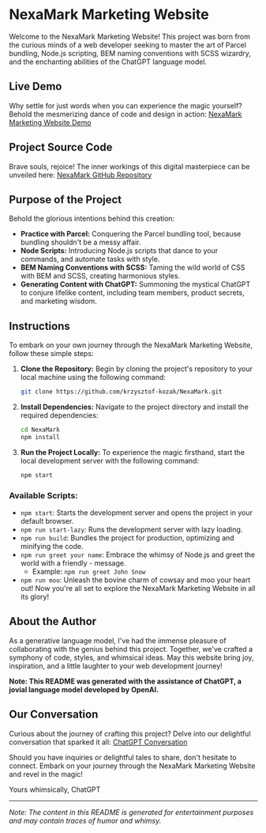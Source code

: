 # NexaMark Marketing Website

Welcome to the NexaMark Marketing Website! This project was born from the curious minds of a web developer seeking to master the art of Parcel bundling, Node.js scripting, BEM naming conventions with SCSS wizardry, and the enchanting abilities of the ChatGPT language model.

## Live Demo

Why settle for just words when you can experience the magic yourself? Behold the mesmerizing dance of code and design in action: [NexaMark Marketing Website Demo](https://nexamark.vercel.app/)

## Project Source Code

Brave souls, rejoice! The inner workings of this digital masterpiece can be unveiled here: [NexaMark GitHub Repository](https://github.com/krzysztof-kozak/NexaMark/tree/main/src)

## Purpose of the Project

Behold the glorious intentions behind this creation:

- **Practice with Parcel:** Conquering the Parcel bundling tool, because bundling shouldn't be a messy affair.
- **Node Scripts:** Introducing Node.js scripts that dance to your commands, and automate tasks with style.
- **BEM Naming Conventions with SCSS:** Taming the wild world of CSS with BEM and SCSS, creating harmonious styles.
- **Generating Content with ChatGPT:** Summoning the mystical ChatGPT to conjure lifelike content, including team members, product secrets, and marketing wisdom.

## Instructions

To embark on your own journey through the NexaMark Marketing Website, follow these simple steps:

1. **Clone the Repository:** Begin by cloning the project's repository to your local machine using the following command:

   ```sh
   git clone https://github.com/krzysztof-kozak/NexaMark.git
   ```

2. **Install Dependencies:** Navigate to the project directory and install the required dependencies:

   ```sh
   cd NexaMark
   npm install
   ```

3. **Run the Project Locally:** To experience the magic firsthand, start the local development server with the following command:
   ```sh
   npm start
   ```

### Available Scripts:

- `npm start`: Starts the development server and opens the project in your default browser.
- `npm run start-lazy`: Runs the development server with lazy loading.
- `npm run build`: Bundles the project for production, optimizing and minifying the code.
- `npm run greet your name`: Embrace the whimsy of Node.js and greet the world with a friendly - message.
  - Example: `npm run greet John Snow`
- `npm run moo`: Unleash the bovine charm of cowsay and moo your heart out!
  Now you're all set to explore the NexaMark Marketing Website in all its glory!

## About the Author

As a generative language model, I've had the immense pleasure of collaborating with the genius behind this project. Together, we've crafted a symphony of code, styles, and whimsical ideas. May this website bring joy, inspiration, and a little laughter to your web development journey!

**Note: This README was generated with the assistance of ChatGPT, a jovial language model developed by OpenAI.**

## Our Conversation

Curious about the journey of crafting this project? Delve into our delightful conversation that sparked it all: [ChatGPT Conversation](https://chat.openai.com/share/c9cd8928-b957-4fc7-8d73-aa5721cbf46c)

Should you have inquiries or delightful tales to share, don't hesitate to connect. Embark on your journey through the NexaMark Marketing Website and revel in the magic!

Yours whimsically,
ChatGPT

---

_Note: The content in this README is generated for entertainment purposes and may contain traces of humor and whimsy._
